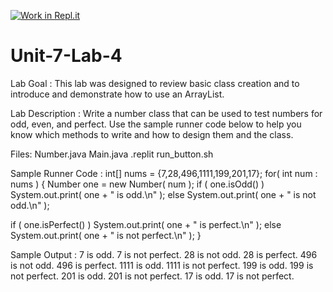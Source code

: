 [![Work in Repl.it](https://classroom.github.com/assets/work-in-replit-14baed9a392b3a25080506f3b7b6d57f295ec2978f6f33ec97e36a161684cbe9.svg)](https://classroom.github.com/online_ide?assignment_repo_id=4083016&assignment_repo_type=AssignmentRepo)
# Unit-7-Lab-4

Lab Goal :   This lab was designed to review basic class creation and to introduce and demonstrate how to use an ArrayList.  


Lab Description :   Write a number class that can be used to test numbers for odd, even, and perfect.  Use the sample runner code below to help you know which methods to write and how to design them and the class.

Files:  Number.java
        Main.java
        .replit
        run_button.sh


Sample Runner Code :
int[] nums = {7,28,496,1111,199,201,17};
for( int num : nums )
{
  Number one = new Number( num );
  if ( one.isOdd() )
	System.out.print( one + " is odd.\n" );
  else 
	System.out.print( one + " is not odd.\n" );
	
  if ( one.isPerfect() )
	System.out.print( one + " is perfect.\n" );
  else 
	System.out.print( one + " is not perfect.\n" );
}

Sample Output :
7 is odd.
7 is not perfect.
28 is not odd.
28 is perfect.
496 is not odd.
496 is perfect.
1111 is odd.
1111 is not perfect.
199 is odd.
199 is not perfect.
201 is odd.
201 is not perfect.
17 is odd.
17 is not perfect.
